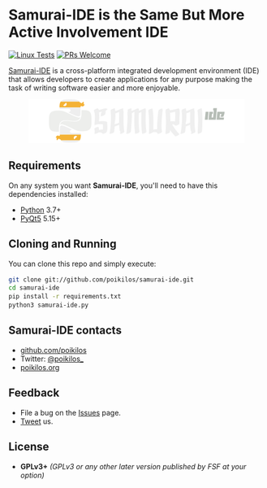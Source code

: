 # Samurai-IDE is the Same But More Active Involvement IDE
[![Linux Tests](actions/workflows/linux.yml/badge.svg)](actions/workflows/linux.yml)
[![PRs Welcome](https://img.shields.io/badge/PRs-welcome-brightgreen.svg?style=flat)](http://makeapullrequest.com)

 [Samurai-IDE](https://github.com/poikilos/samurai-ide) is a cross-platform integrated development environment (IDE) that allows developers to create applications for any purpose making the task of writing software easier and more enjoyable.

<p align="center">
  <img alt="Samurai-IDE logo" src="samurai_ide/gui/qml/img/logo.png?raw=true">
</p>


## Requirements
On any system you want **Samurai-IDE**, you'll need to have this dependencies installed:

- [Python](https://python.org "Python Homepage") 3.7+
- [PyQt5](https://riverbankcomputing.com/software/pyqt/intro) 5.15+

## Cloning and Running
You can clone this repo and simply execute:

```bash
git clone git://github.com/poikilos/samurai-ide.git
cd samurai-ide
pip install -r requirements.txt
python3 samurai-ide.py
```


## Samurai-IDE contacts
- [github.com/poikilos](https://github.com/poikilos)
- Twitter: [@poikilos_](https://twitter.com/poikilos_)
- [poikilos.org](https://poikilos.org)


## Feedback
- File a bug on the [Issues](https://github.com/poikilos/samurai-ide/issues) page.
- [Tweet](https://twitter/poikilos_) us.


## License
-   **GPLv3+** *(GPLv3 or any other later version published by FSF at your option)*

